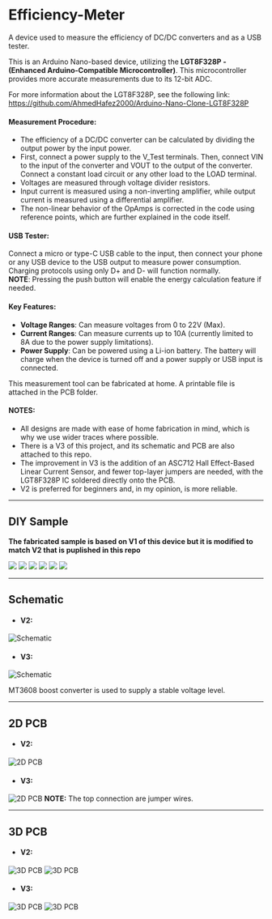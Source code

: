 # Efficiency-Meter

A device used to measure the efficiency of DC/DC converters and as a USB tester.

This is an Arduino Nano-based device, utilizing the **LGT8F328P - (Enhanced Arduino-Compatible Microcontroller)**. This microcontroller provides more accurate measurements due to its 12-bit ADC.

For more information about the LGT8F328P, see the following link:
https://github.com/AhmedHafez2000/Arduino-Nano-Clone-LGT8F328P

#### Measurement Procedure:
- The efficiency of a DC/DC converter can be calculated by dividing the output power by the input power.
- First, connect a power supply to the V_Test terminals. Then, connect VIN to the input of the converter and VOUT to the output of the converter. Connect a constant load circuit or any other load to the LOAD terminal.
- Voltages are measured through voltage divider resistors.
- Input current is measured using a non-inverting amplifier, while output current is measured using a differential amplifier.
- The non-linear behavior of the OpAmps is corrected in the code using reference points, which are further explained in the code itself.

#### USB Tester:
Connect a micro or type-C USB cable to the input, then connect your phone or any USB device to the USB output to measure power consumption. Charging protocols using only D+ and D- will function normally.  
**NOTE**: Pressing the push button will enable the energy calculation feature if needed.

#### Key Features:
- **Voltage Ranges**: Can measure voltages from 0 to 22V (Max).
- **Current Ranges**: Can measure currents up to 10A (currently limited to 8A due to the power supply limitations).
- **Power Supply**: Can be powered using a Li-ion battery. The battery will charge when the device is turned off and a power supply or USB input is connected.

This measurement tool can be fabricated at home. A printable file is attached in the PCB folder.


#### NOTES:
- All designs are made with ease of home fabrication in mind, which is why we use wider traces where possible.
- There is a V3 of this project, and its schematic and PCB are also attached to this repo.
- The improvement in V3 is the addition of an ASC712 Hall Effect-Based Linear Current Sensor, and fewer top-layer jumpers are needed, with the LGT8F328P IC soldered directly onto the PCB.
- V2 is preferred for beginners and, in my opinion, is more reliable.


---

## DIY Sample
**The fabricated sample is based on V1 of this device but it is modified to match V2 that is puplished in this repo**

![](https://github.com/AhmedHafez2000/Efficiency-Meter/blob/main/Photos/IMG_3.jpg?raw=true)
![](https://github.com/AhmedHafez2000/Efficiency-Meter/blob/main/Photos/IMG_2.jpg?raw=true)
![](https://github.com/AhmedHafez2000/Efficiency-Meter/blob/main/Photos/IMG_4.jpg?raw=true)
![](https://github.com/AhmedHafez2000/Efficiency-Meter/blob/main/Photos/IMG_8.jpg?raw=true)
![](https://github.com/AhmedHafez2000/Efficiency-Meter/blob/main/Photos/IMG_9.jpg?raw=true)
![](https://github.com/AhmedHafez2000/Efficiency-Meter/blob/main/Photos/IMG_11.jpg?raw=true)

---

## Schematic
- #### V2:
![Schematic](https://github.com/AhmedHafez2000/Efficiency-Meter/blob/main/Schematic/Schematic_Efficiency-Meter-V2.png?raw=true)

- #### V3:
![Schematic](https://github.com/AhmedHafez2000/Efficiency-Meter/blob/main/Schematic/Schematic_Efficiency_Meter_V3.png?raw=true)

MT3608 boost converter is used to supply a stable voltage level.

---

## 2D PCB
- #### V2:
![2D PCB](https://github.com/AhmedHafez2000/Efficiency-Meter/blob/main/PCB/2D-Bot-V2.png?raw=true)

- #### V3:
![2D PCB](https://github.com/AhmedHafez2000/Efficiency-Meter/blob/main/PCB/V3-2D-Bot.png?raw=true)
**NOTE:** The top connection are jumper wires.

---

## 3D PCB
- #### V2:
![3D PCB](https://github.com/AhmedHafez2000/Efficiency-Meter/blob/main/PCB/3D-Top-V2.png?raw=true)
![3D PCB](https://github.com/AhmedHafez2000/Efficiency-Meter/blob/main/PCB/3D-Bot-V2.png?raw=true)

- #### V3:
![3D PCB](https://github.com/AhmedHafez2000/Efficiency-Meter/blob/main/PCB/V3-3D-Top.png?raw=true)
![3D PCB](https://github.com/AhmedHafez2000/Efficiency-Meter/blob/main/PCB/V3-3D-Bot.png?raw=true)